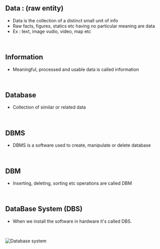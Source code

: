 ## Data : (raw entity)

- Data is the collection of a distinct small unit of info
- Raw facts, figures, statics etc having no particular meaning are data
- Ex : text, image vudio, video, map etc

&nbsp;

## Information

- Meaningful, processed and usable data is called information

&nbsp;

## Database

- Collection of similar or related data

&nbsp;

## DBMS

- DBMS is a software used to create, manipulate or delete database

&nbsp;

## DBM

- Inserting, deleting, sorting etc operations are called DBM

&nbsp;

## DataBase System (DBS)

- When we install the software in hardware it's called DBS.

&nbsp;

<img alt="Database system" src="../assets/1.PNG">

